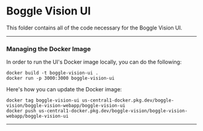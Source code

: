 # Boggle Vision UI
This folder contains all of the code necessary for the Boggle Vision UI. 

---
### Managing the Docker Image
In order to run the UI's Docker image locally, you can do the following: 

```
docker build -t boggle-vision-ui .
docker run -p 3000:3000 boggle-vision-ui
```

Here's how you can update the Docker image: 

```
docker tag boggle-vision-ui us-central1-docker.pkg.dev/boggle-vision/boggle-vision-webapp/boggle-vision-ui
docker push us-central1-docker.pkg.dev/boggle-vision/boggle-vision-webapp/boggle-vision-ui
``` 

---